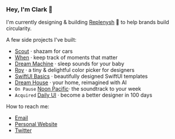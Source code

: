 ### Hey, I'm Clark 👋

I'm currently designing & building [Replenysh](https://replenysh.com) 🔁 to help brands build circularity. 

A few side projects I've built:
- [Scout](https://apps.apple.com/us/app/scout-car-identifier/id6472626789) · shazam for cars
- [When](https://apps.apple.com/app/id6446132386) · keep track of moments that matter
- [Dream Machine](https://apps.apple.com/us/app/dream-machine-sleep-sounds/id1645460138) · sleep sounds for your baby
- [Roy](https://www.useroy.com/) · a tiny & delightful color picker for designers
- [SwiftUI Basics](https://swiftuibasics.com) · beautifully designed SwiftUI templates
- [Dream House](https://dream-house.clarkdinnison.com/) · your home, reimagined with AI
- `On Pause` [Noon Pacific](https://noonpacific.com)· the soundtrack to your week
- `Acquired` [Daily UI](https://www.dailyui.co/) · become a better designer in 100 days 

How to reach me:
- [Email](mailto:cdinnison@gmail.com)
- [Personal Website](https://clarkdinnison.com)
- [Twitter](https://twitter.com/clarkdinnison)
